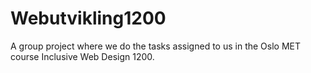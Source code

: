 # Webutvikling1200
A group project where we do the tasks assigned to us in the Oslo MET course Inclusive Web Design 1200.
